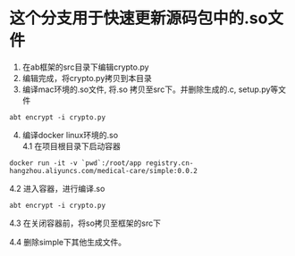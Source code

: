 
# 这个分支用于快速更新源码包中的.so文件

1. 在ab框架的src目录下编辑crypto.py 
2. 编辑完成，将crypto.py拷贝到本目录  
3. 编译mac环境的.so文件, 将.so 拷贝至src下。并删除生成的.c, setup.py等文件

```
abt encrypt -i crypto.py
```
4. 编译docker linux环境的.so  
4.1 在项目根目录下启动容器
```
docker run -it -v `pwd`:/root/app registry.cn-hangzhou.aliyuncs.com/medical-care/simple:0.0.2
```

4.2 进入容器，进行编译.so  

```
abt encrypt -i crypto.py
```

4.3 在关闭容器前，将so拷贝至框架的src下  

4.4 删除simple下其他生成文件。 
